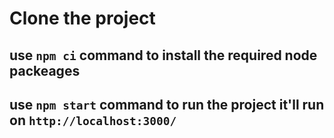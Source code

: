 # Clone the project
## use `npm ci` command to install the required node packeages 
## use `npm start` command to run the project it'll run on `http://localhost:3000/`